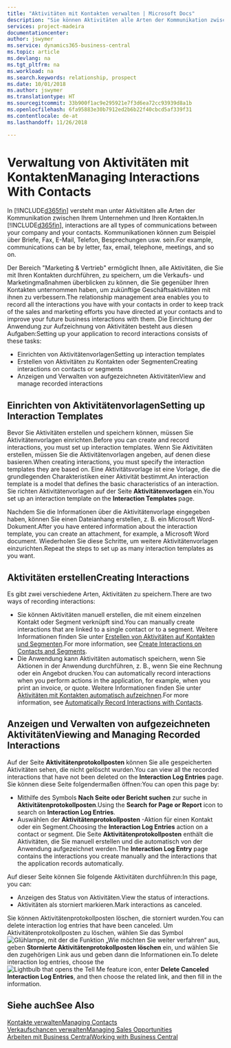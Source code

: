 ```yaml
---
title: "Aktivitäten mit Kontakten verwalten | Microsoft Docs"
description: "Sie können Aktivitäten alle Arten der Kommunikation zwischen Ihrem Unternehmen und Ihren Kontakten aufzeichnen, uum Beispiel Briefe, Fax, E-Mail, Telefon, Besprechungen usw."
services: project-madeira
documentationcenter: 
author: jswymer
ms.service: dynamics365-business-central
ms.topic: article
ms.devlang: na
ms.tgt_pltfrm: na
ms.workload: na
ms.search.keywords: relationship, prospect
ms.date: 10/01/2018
ms.author: jswymer
ms.translationtype: HT
ms.sourcegitcommit: 33b900f1ac9e295921e7f3d6ea72cc93939d8a1b
ms.openlocfilehash: 6fa95883e30b7912ed2b6b22f40cbcd5af339f31
ms.contentlocale: de-at
ms.lasthandoff: 11/26/2018

---
```

# <a name="managing-interactions-with-contacts"></a><span data-ttu-id="2b0b7-103">Verwaltung von Aktivitäten mit Kontakten</span><span class="sxs-lookup"><span data-stu-id="2b0b7-103">Managing Interactions With Contacts</span></span>
<span data-ttu-id="2b0b7-104">In [!INCLUDE[d365fin](includes/d365fin_md.md)] versteht man unter Aktivitäten alle Arten der Kommunikation zwischen Ihrem Unternehmen und Ihren Kontakten.</span><span class="sxs-lookup"><span data-stu-id="2b0b7-104">In [!INCLUDE[d365fin](includes/d365fin_md.md)], interactions are all types of communications between your company and your contacts.</span></span> <span data-ttu-id="2b0b7-105">Kommunikationen können zum Beispiel über Briefe, Fax, E-Mail, Telefon, Besprechungen usw. sein.</span><span class="sxs-lookup"><span data-stu-id="2b0b7-105">For example, communications can be by letter, fax, email, telephone, meetings, and so on.</span></span>

<span data-ttu-id="2b0b7-106">Der Bereich "Marketing & Vertrieb" ermöglicht Ihnen, alle Aktivitäten, die Sie mit Ihren Kontakten durchführen, zu speichern, um die Verkaufs- und Marketingmaßnahmen überblicken zu können, die Sie gegenüber Ihren Kontakten unternommen haben, um zukünftige Geschäftsaktivitäten mit ihnen zu verbessern.</span><span class="sxs-lookup"><span data-stu-id="2b0b7-106">The relationship management area enables you to record all the interactions you have with your contacts in order to keep track of the sales and marketing efforts you have directed at your contacts and to improve your future business interactions with them.</span></span> <span data-ttu-id="2b0b7-107">Die Einrichtung der Anwendung zur Aufzeichnung von Aktivitäten besteht aus diesen Aufgaben:</span><span class="sxs-lookup"><span data-stu-id="2b0b7-107">Setting up your application to record interactions consists of these tasks:</span></span>

* <span data-ttu-id="2b0b7-108">Einrichten von Aktivitätenvorlagen</span><span class="sxs-lookup"><span data-stu-id="2b0b7-108">Setting up interaction templates</span></span>  
* <span data-ttu-id="2b0b7-109">Erstellen von Aktivitäten zu Kontakten oder Segmenten</span><span class="sxs-lookup"><span data-stu-id="2b0b7-109">Creating interactions on contacts or segments</span></span>  
* <span data-ttu-id="2b0b7-110">Anzeigen und Verwalten von aufgezeichneten Aktivitäten</span><span class="sxs-lookup"><span data-stu-id="2b0b7-110">View and manage recorded interactions</span></span>  

##  <a name="setting-up-interaction-templates"></a><span data-ttu-id="2b0b7-111">Einrichten von Aktivitätenvorlagen</span><span class="sxs-lookup"><span data-stu-id="2b0b7-111">Setting up Interaction Templates</span></span>
<span data-ttu-id="2b0b7-112">Bevor Sie Aktivitäten erstellen und speichern können, müssen Sie Aktivitätenvorlagen einrichten.</span><span class="sxs-lookup"><span data-stu-id="2b0b7-112">Before you can create and record interactions, you must set up interaction templates.</span></span> <span data-ttu-id="2b0b7-113">Wenn Sie Aktivitäten erstellen, müssen Sie die Aktivitätenvorlagen angeben, auf denen diese basieren.</span><span class="sxs-lookup"><span data-stu-id="2b0b7-113">When creating interactions, you must specify the interaction templates they are based on.</span></span> <span data-ttu-id="2b0b7-114">Eine Aktivitätsvorlage ist eine Vorlage, die die grundlegenden Charakteristiken einer Aktivität bestimmt.</span><span class="sxs-lookup"><span data-stu-id="2b0b7-114">An interaction template is a model that defines the basic characteristics of an interaction.</span></span>
<span data-ttu-id="2b0b7-115">Sie richten Aktivitätenvorlagen auf der Seite **Aktivitätenvorlagen** ein.</span><span class="sxs-lookup"><span data-stu-id="2b0b7-115">You set up an interaction template on the **Interaction Templates** page.</span></span>

<span data-ttu-id="2b0b7-116">Nachdem Sie die Informationen über die Aktivitätenvorlage eingegeben haben, können Sie einen Dateianhang erstellen, z. B. ein Microsoft Word-Dokument.</span><span class="sxs-lookup"><span data-stu-id="2b0b7-116">After you have entered information about the interaction template, you can create an attachment, for example, a Microsoft Word document.</span></span> <span data-ttu-id="2b0b7-117">Wiederholen Sie diese Schritte, um weitere Aktivitätenvorlagen einzurichten.</span><span class="sxs-lookup"><span data-stu-id="2b0b7-117">Repeat the steps to set up as many interaction templates as you want.</span></span>  

## <a name="creating-interactions"></a><span data-ttu-id="2b0b7-118">Aktivitäten erstellen</span><span class="sxs-lookup"><span data-stu-id="2b0b7-118">Creating Interactions</span></span>
<span data-ttu-id="2b0b7-119">Es gibt zwei verschiedene Arten, Aktivitäten zu speichern.</span><span class="sxs-lookup"><span data-stu-id="2b0b7-119">There are two ways of recording interactions:</span></span>

* <span data-ttu-id="2b0b7-120">Sie können Aktivitäten manuell erstellen, die mit einem einzelnen Kontakt oder Segment verknüpft sind.</span><span class="sxs-lookup"><span data-stu-id="2b0b7-120">You can manually create interactions that are linked to a single contact or to a segment.</span></span> <span data-ttu-id="2b0b7-121">Weitere Informationen finden Sie unter [Erstellen von Aktivitäten auf Kontakten und Segmenten](marketing-how-create-interactions.md).</span><span class="sxs-lookup"><span data-stu-id="2b0b7-121">For more information, see [Create Interactions on Contacts and Segments](marketing-how-create-interactions.md).</span></span>  
* <span data-ttu-id="2b0b7-122">Die Anwendung kann Aktivitäten automatisch speichern, wenn Sie Aktionen in der Anwendung durchführen, z. B., wenn Sie eine Rechnung oder ein Angebot drucken.</span><span class="sxs-lookup"><span data-stu-id="2b0b7-122">You can automatically record interactions when you perform actions in the application, for example, when you print an invoice, or quote.</span></span> <span data-ttu-id="2b0b7-123">Weitere Informationen finden Sie unter [Aktivitäten mit Kontakten automatisch aufzeichnen](marketing-auto-record-interactions.md).</span><span class="sxs-lookup"><span data-stu-id="2b0b7-123">For more information, see [Automatically Record Interactions with Contacts](marketing-auto-record-interactions.md).</span></span>

## <a name="viewing-and-managing-recorded-interactions"></a><span data-ttu-id="2b0b7-124">Anzeigen und Verwalten von aufgezeichneten Aktivitäten</span><span class="sxs-lookup"><span data-stu-id="2b0b7-124">Viewing and Managing Recorded Interactions</span></span>
<span data-ttu-id="2b0b7-125">Auf der Seite **Aktivitätenprotokollposten** können Sie alle gespeicherten Aktivitäten sehen, die nicht gelöscht wurden.</span><span class="sxs-lookup"><span data-stu-id="2b0b7-125">You can view all the recorded interactions that have not been deleted on the **Interaction Log Entries** page.</span></span> <span data-ttu-id="2b0b7-126">Sie können diese Seite folgendermaßen öffnen:</span><span class="sxs-lookup"><span data-stu-id="2b0b7-126">You can open this page by:</span></span>

* <span data-ttu-id="2b0b7-127">Mithilfe des Symbols **Nach Seite oder Bericht suchen** zur suche in **Aktivitätenprotokollposten**.</span><span class="sxs-lookup"><span data-stu-id="2b0b7-127">Using the **Search for Page or Report** icon to search on **Interaction Log Entries**.</span></span>
* <span data-ttu-id="2b0b7-128">Auswählen der **Aktivitätenprotokollposten** -Aktion für einen Kontakt oder ein Segment.</span><span class="sxs-lookup"><span data-stu-id="2b0b7-128">Choosing the **Interaction Log Entries** action on a contact or segment.</span></span>
  <span data-ttu-id="2b0b7-129">Die Seite **Aktivitätenprotokollposten** enthält die Aktivitäten, die Sie manuell erstellen und die automatisch von der Anwendung aufgezeichnet werden.</span><span class="sxs-lookup"><span data-stu-id="2b0b7-129">The **Interaction Log Entry** page contains the interactions you create manually and the interactions that the application records automatically.</span></span>

<span data-ttu-id="2b0b7-130">Auf dieser Seite können Sie folgende Aktivitäten durchführen:</span><span class="sxs-lookup"><span data-stu-id="2b0b7-130">In this page, you can:</span></span>

* <span data-ttu-id="2b0b7-131">Anzeigen des Status von Aktivitäten.</span><span class="sxs-lookup"><span data-stu-id="2b0b7-131">View the status of interactions.</span></span>
* <span data-ttu-id="2b0b7-132">Aktivitäten als storniert markieren.</span><span class="sxs-lookup"><span data-stu-id="2b0b7-132">Mark interactions as canceled.</span></span>

<span data-ttu-id="2b0b7-133">Sie können Aktivitätenprotokollposten löschen, die storniert wurden.</span><span class="sxs-lookup"><span data-stu-id="2b0b7-133">You can delete interaction log entries that have been canceled.</span></span> <span data-ttu-id="2b0b7-134">Um Aktivitätenprotokollposten zu löschen, wählen Sie das Symbol ![Glühlampe, mit der die Funktion „Wie möchten Sie weiter verfahren“](media/ui-search/search_small.png "Glühlampe, mit der die Funktion „Wie möchten Sie weiter verfahren") aus, geben **Stornierte Aktivitätenprotokollposten löschen** ein, und wählen Sie den zugehörigen Link aus und geben dann die Informationen ein.</span><span class="sxs-lookup"><span data-stu-id="2b0b7-134">To delete interaction log entries, choose the ![Lightbulb that opens the Tell Me feature](media/ui-search/search_small.png "Tell me what you want to do") icon, enter **Delete Canceled Interaction Log Entries**, and then choose the related link, and then fill in the information.</span></span>

## <a name="see-also"></a><span data-ttu-id="2b0b7-135">Siehe auch</span><span class="sxs-lookup"><span data-stu-id="2b0b7-135">See Also</span></span>
[<span data-ttu-id="2b0b7-136">Kontakte verwalten</span><span class="sxs-lookup"><span data-stu-id="2b0b7-136">Managing Contacts</span></span>](marketing-contacts.md)  
[<span data-ttu-id="2b0b7-137">Verkaufschancen verwalten</span><span class="sxs-lookup"><span data-stu-id="2b0b7-137">Managing Sales Opportunities</span></span>](marketing-manage-sales-opportunities.md)  
[<span data-ttu-id="2b0b7-138">Arbeiten mit  Business Central</span><span class="sxs-lookup"><span data-stu-id="2b0b7-138">Working with Business Central</span></span>](ui-work-product.md)  


